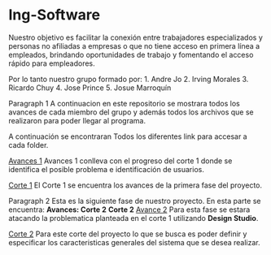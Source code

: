# Ing-Software

Nuestro objetivo es facilitar la conexión entre trabajadores especializados y personas no afiliadas a empresas o que no tiene acceso en primera línea a empleados, brindando oportunidades de trabajo y fomentando el acceso rápido para empleadores.

Por lo tanto nuestro grupo formado por:
    1. Andre Jo 
    2. Irving Morales
    3. Ricardo Chuy
    4. Jose Prince
    5. Josue Marroquín


Paragraph 1 
A continuacion en este repositorio se mostrara todos los avances de cada miembro del grupo y además todos los archivos que se realizaron para poder llegar al programa. 

A continuación se encontraran Todos los diferentes link para accesar a cada folder.

[Avances 1](https://github.com/MrAndrewlol/Ing-Software/tree/main/Avances%201)
Avances 1 conlleva con el progreso del corte 1 donde se identifica el posible problema e identificación de usuarios.


[Corte 1](https://github.com/MrAndrewlol/Ing-Software/tree/main/Corte%201)
El Corte 1 se encuentra los avances de la primera fase del proyecto. 


Paragraph 2
Esta es la siguiente fase de nuestro proyecto. 
En esta parte se encuentra:
**Avances: Corte 2**
**Corte 2**
[Avance 2](https://github.com/MrAndrewlol/Ing-Software/tree/main/Avances%202)
Para esta fase se estara atacando la problematica planteada en el corte 1 utilizando **Design Studio**.

[Corte 2](https://github.com/MrAndrewlol/Ing-Software/tree/main/Corte%202)
Para este corte del proyecto lo que se busca es poder definir y especificar los caracteristicas generales del sistema que se desea realizar.